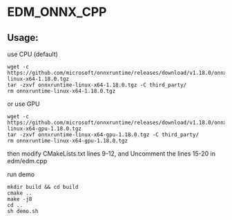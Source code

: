 # EDM_ONNX_CPP

## Usage:

use CPU (default)
```
wget -c https://github.com/microsoft/onnxruntime/releases/download/v1.18.0/onnxruntime-linux-x64-1.18.0.tgz
tar -zxvf onnxruntime-linux-x64-1.18.0.tgz -C third_party/
rm onnxruntime-linux-x64-1.18.0.tgz
```

or use GPU
```
wget -c https://github.com/microsoft/onnxruntime/releases/download/v1.18.0/onnxruntime-linux-x64-gpu-1.18.0.tgz
tar -zxvf onnxruntime-linux-x64-gpu-1.18.0.tgz -C third_party/
rm onnxruntime-linux-x64-gpu-1.18.0.tgz
```
then modify CMakeLists.txt lines 9-12, and Uncomment the lines 15-20 in edm/edm.cpp


run demo 
```
mkdir build && cd build
cmake ..
make -j8
cd ..
sh demo.sh

```
